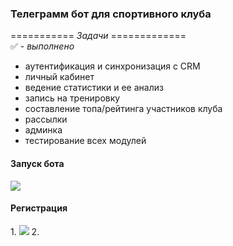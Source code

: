 <h3>Телеграмм бот для спортивного клуба</h3>

=========== _Задачи_ =============\
✅ - _выполнено_

 - аутентификация и синхронизация с CRM
 - личный кабинет
 - ведение статистики и ее анализ
 - запись на тренировку
 - составление топа/рейтинга участников клуба
 - рассылки
 - админка
 - тестирование всех модулей

<h4>Запуск бота</h4>
<img src=https://github.com/ivalukyan/sport-club-bot/assets/146388672/2b60bd44-901a-4fdd-9ec6-80785ba548ca>

<h4>Регистрация</h4>
1. <img src=https://github.com/ivalukyan/sport-club-bot/assets/146388672/17dde489-8b7d-4dcd-9b96-949d4b8fdc74>
2. 
